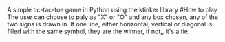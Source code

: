 A simple tic-tac-toe game in Python using the ktinker library
#How to play
The user can choose to paly as "X" or "O" and any box chosen, any of the two signs is drawn in.
If one line, either horizontal, vertical or diagonal is filled with the same symbol, they are the winner, if not,, it's a tie.
